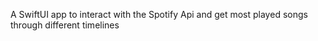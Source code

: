 A SwiftUI app to interact with the Spotify Api and get most played songs through different timelines 
